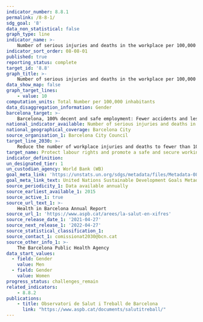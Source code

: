 ```yaml
---
indicator_number: 8.8.1
permalink: /8-8-1/
sdg_goal: '8'
data_non_statistical: false
graph_type: line
indicator_name: >-
    Number of serious injuries and deaths in the workplace per 100,000 inhabitants
indicator_sort_order: 08-08-01
published: true
reporting_status: complete
target_id: '8.8'
graph_title: >-
    Number of serious injuries and deaths in the workplace per 100,000 inhabitants
data_show_map: false
graph_target_lines:
    - value: 10
computation_units: Total Number per 100,000 inhabitants
data_disaggregation_information: Gender
barcelona_target: >-
    Barcelona, 100% decent and safe employment: Fewer accidents and less temporary employment
national_indicator_available: Number of serious injuries and deaths in the workplace per 100,000 inhabitants
national_geographical_coverage: Barcelona City
source_organisation_1: Barcelona City Council
target_line_2030: >-
    Reduce the number of workplace injuries and deaths to fewer than 10 per 100,000 inhabitants a year
target_name: Protect labour rights and promote a safe and secure working environment for all workers, including migrants, in particular women migrants and people in precarious employment
indicator_definition:
un_designated_tier: 1
un_custodian_agency: World Bank (WB)
goal_meta_link: 'https://unstats.un.org/sdgs/metadata/files/Metadata-08-08-01.pdf'
goal_meta_link_text: United Nations Sustainable Development Goals Metadata (pdf 894kB)
source_periodicity_1: Data available annually
source_earliest_available_1: 2015
source_active_1: true
source_url_text_1: >-
    Health in Barcelona Annual Report 
source_url_1: 'https://www.aspb.cat/arees/la-salut-en-xifres'
source_release_date_1: '2021-04-27'
source_next_release_1: '2022-04-27'
source_statistical_classification_1: 
source_contact_1: comissionat2030@bcn.cat
source_other_info_1: >-
    The Barcelona Public Health Agency
data_start_values:
  - field: Gender
    value: Men
  - field: Gender  
    value: Women
progress_status: challenges_remain
related_indicators: 
    - 8.8.2
publications:
    - title: Observatori de Salut i Treball de Barcelona
      link: "https://www.aspb.cat/documents/salutitreball/"
---
```

